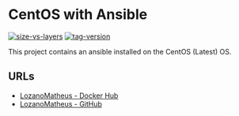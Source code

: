 # CentOS with Ansible

[![size-vs-layers](https://images.microbadger.com/badges/image/lozanomatheus/docker_ansible:2.7.8.svg)](https://microbadger.com/images/lozanomatheus/docker_ansible:2.7.8 "Size vs Layers")
[![tag-version](https://images.microbadger.com/badges/version/lozanomatheus/docker_ansible:2.7.8.svg)](https://microbadger.com/images/lozanomatheus/docker_ansible:2.7.8 "Tag Version")

This project contains an ansible installed on the CentOS (Latest) OS.

## URLs

* [LozanoMatheus - Docker Hub](https://hub.docker.com/r/lozanomatheus/docker_ansible)
* [LozanoMatheus - GitHub](https://github.com/LozanoMatheus/docker_ansible)
